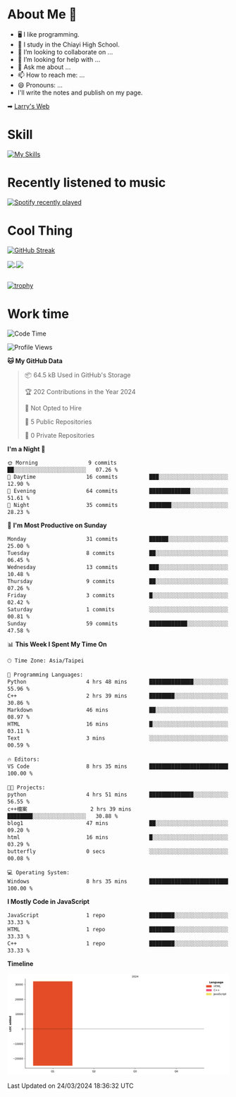# About Me 👋

- 🖥  I like programming.
- 🏫 I study in the Chiayi High School.
- 👯 I’m looking to collaborate on ...
- 🤔 I’m looking for help with ...
- 💬 Ask me about ...
- 📫 How to reach me: ...
- 😄 Pronouns: ...
- I'll write the notes and publish on my page.

➡︎ [Larry's Web](https://larryeng.github.io/)

# Skill
[![My Skills](https://skillicons.dev/icons?i=blender,arduino,vscode,visualstudio,pr,github,git,c,cpp,py,html,css,js)](https://skillicons.dev)
# Recently listened to music

[![Spotify recently played](https://spotify-recently-played-readme.vercel.app/api?user=31mqyfrlvkyusmaxegq4pvoow5we)](https://open.spotify.com/user/31mqyfrlvkyusmaxegq4pvoow5we)

# Cool Thing

[![GitHub Streak](https://streak-stats.demolab.com/?user=Larryeng&theme=holi-theme)](https://git.io/streak-stats)

<a href="https://github.com/anuraghazra/github-readme-stats">
  <img height=200 align="center" src="https://github-readme-stats.vercel.app/api?username=Larryeng&theme=github_dark&rank_icon=github" />
</a>
<a href="https://github.com/anuraghazra/convoychat">
  <img height=200 align="center" src="https://github-readme-stats.vercel.app/api/top-langs?username=Larryeng&layout=compact&langs_count=8&card_width=320&theme=github_dark" />
</a>

<br>

<br>

[![trophy](https://github-profile-trophy.vercel.app/?username=Larryeng&theme=darkhub)](https://github.com/ryo-ma/github-profile-trophy)
# Work time
<!--START_SECTION:waka-->
![Code Time](http://img.shields.io/badge/Code%20Time-118%20hrs%205%20mins-blue)

![Profile Views](http://img.shields.io/badge/Profile%20Views-23-blue)

**🐱 My GitHub Data** 

> 📦 64.5 kB Used in GitHub's Storage 
 > 
> 🏆 202 Contributions in the Year 2024
 > 
> 🚫 Not Opted to Hire
 > 
> 📜 5 Public Repositories 
 > 
> 🔑 0 Private Repositories 
 > 
**I'm a Night 🦉** 

```text
🌞 Morning                9 commits           ██░░░░░░░░░░░░░░░░░░░░░░░   07.26 % 
🌆 Daytime                16 commits          ███░░░░░░░░░░░░░░░░░░░░░░   12.90 % 
🌃 Evening                64 commits          █████████████░░░░░░░░░░░░   51.61 % 
🌙 Night                  35 commits          ███████░░░░░░░░░░░░░░░░░░   28.23 % 
```
📅 **I'm Most Productive on Sunday** 

```text
Monday                   31 commits          ██████░░░░░░░░░░░░░░░░░░░   25.00 % 
Tuesday                  8 commits           ██░░░░░░░░░░░░░░░░░░░░░░░   06.45 % 
Wednesday                13 commits          ███░░░░░░░░░░░░░░░░░░░░░░   10.48 % 
Thursday                 9 commits           ██░░░░░░░░░░░░░░░░░░░░░░░   07.26 % 
Friday                   3 commits           █░░░░░░░░░░░░░░░░░░░░░░░░   02.42 % 
Saturday                 1 commits           ░░░░░░░░░░░░░░░░░░░░░░░░░   00.81 % 
Sunday                   59 commits          ████████████░░░░░░░░░░░░░   47.58 % 
```


📊 **This Week I Spent My Time On** 

```text
🕑︎ Time Zone: Asia/Taipei

💬 Programming Languages: 
Python                   4 hrs 48 mins       ██████████████░░░░░░░░░░░   55.96 % 
C++                      2 hrs 39 mins       ████████░░░░░░░░░░░░░░░░░   30.86 % 
Markdown                 46 mins             ██░░░░░░░░░░░░░░░░░░░░░░░   08.97 % 
HTML                     16 mins             █░░░░░░░░░░░░░░░░░░░░░░░░   03.11 % 
Text                     3 mins              ░░░░░░░░░░░░░░░░░░░░░░░░░   00.59 % 

🔥 Editors: 
VS Code                  8 hrs 35 mins       █████████████████████████   100.00 % 

🐱‍💻 Projects: 
python                   4 hrs 51 mins       ██████████████░░░░░░░░░░░   56.55 % 
c++檔案                    2 hrs 39 mins       ████████░░░░░░░░░░░░░░░░░   30.88 % 
blog1                    47 mins             ██░░░░░░░░░░░░░░░░░░░░░░░   09.20 % 
html                     16 mins             █░░░░░░░░░░░░░░░░░░░░░░░░   03.29 % 
butterfly                0 secs              ░░░░░░░░░░░░░░░░░░░░░░░░░   00.08 % 

💻 Operating System: 
Windows                  8 hrs 35 mins       █████████████████████████   100.00 % 
```

**I Mostly Code in JavaScript** 

```text
JavaScript               1 repo              ████████░░░░░░░░░░░░░░░░░   33.33 % 
HTML                     1 repo              ████████░░░░░░░░░░░░░░░░░   33.33 % 
C++                      1 repo              ████████░░░░░░░░░░░░░░░░░   33.33 % 
```



**Timeline**

![Lines of Code chart](https://raw.githubusercontent.com/Larryeng/Larryeng/main/assets/bar_graph.png)


 Last Updated on 24/03/2024 18:36:32 UTC
<!--END_SECTION:waka-->
